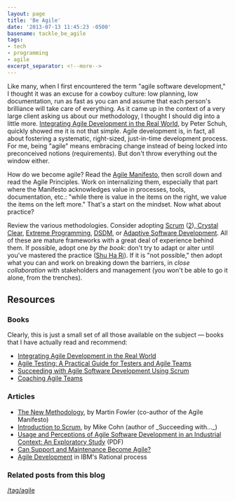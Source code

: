 ```yaml
---
layout: page
title: 'Be Agile'
date: '2013-07-13 11:45:23 -0500'
basename: tackle_be_agile
tags:
- tech
- programming
- agile
excerpt_separator: <!--more-->
---
```


Like many, when I first encountered the term "agile software development," I
thought it was an excuse for a cowboy culture: low planning, low documentation,
run as fast as you can and assume that each person's brilliance will  take care
of everything. As it came up in the context of a very large client asking us
about our methodology, I thought I should dig into a little more. <a
href="http://books.google.com/books/about/Integrating_Agile_Development_In_The_Rea.html?id=9J_0ly01QicC">Integrating
Agile Development in the Real World</a>, by Peter Schuh, quickly showed me it is
not that simple. Agile development is, in fact, all about fostering a
systematic, right-sized, just-in-time development process. For me, being "agile"
means embracing change instead of being locked into preconceived notions
(requirements). But don't throw everything out the window either.

<!--more-->

How do we become agile? Read the <a href="http://agilemanifesto.org/">Agile
Manifesto</a>, then scroll down and read the Agile Principles. Work on
internalizing them, especially that part where the Manifesto acknowledges value
in processes, tools, documentation, etc.: "while there is value in the items on
the right, we value the items on the left more." That's a start on the mindset.
Now what about practice?

Review the various methodologies. Consider adopting <a
href="http://www.scrum.org/">Scrum</a> (<a
href="http://www.scrumalliance.org">2</a>),<a
href="http://alistair.cockburn.us/Crystal+methodologies"> Crystal Clear</a>, <a
href="www.extremeprogramming.org">Extreme Programming</a>, <a
href="http://www.dsdm.org/content/what-dsdm">DSDM</a>, or <a
href="http://www.adaptivesd.com/">Adaptive Software Development</a>. All of
these are mature frameworks with a great deal of experience behind them. If
possible, adopt one _by the book_: don't try to adapt or alter until you've
mastered the practice (<a href="http://alistair.cockburn.us/Shu+Ha+Ri">Shu Ha
Ri</a>). If it is "not possible," then adopt what you can and work on breaking
down the barriers, in _close collaboration_ with stakeholders and management
(you won't be able to go it alone, from the trenches).

## Resources

### Books

Clearly, this is just a small set of all those available on the subject &mdash;
books that I have actually read and recommend:

<ul>
<li> <a href="http://books.google.com/books/about/Integrating_Agile_Development_In_The_Rea.html?id=9J_0ly01QicC">Integrating Agile Development in the Real World</a></li>
<li><a href="http://www.agiletester.ca/">Agile Testing: A Practical Guide for Testers and Agile Teams</a></li>
<li><a href="http://www.succeedingwithagile.com/">Succeeding with Agile Software Development Using Scrum</a></li>
<li><a href="http://www.coachingagileteams.com/publications/books/">Coaching Agile Teams</a></li>
</ul>

### Articles

<ul>
<li><a href="http://martinfowler.com/articles/newMethodology.html">The New Methodology</a>, by Martin Fowler (co-author of the Agile Manifesto)</li>
<li><a href="http://www.mountaingoatsoftware.com/presentations/an-introduction-to-scrum">Introduction to Scrum</a>, by Mike Cohn (author of _Succeeding with..._)</li>
<li><a href="http://research.microsoft.com/en-us/um/people/abegel/papers/AgileDevatMS-ESEM07.pdf">Usage and Perceptions of Agile Software Development in an Industrial Context: An Exploratory Study</a> (PDF)</li>
<li><a href="http://www.scrumalliance.org/community/articles/2012/february/can-support-and-maintenance-become-agile">Can Support and Maintenance Become Agile?</a></li>
<li><a href="http://www-01.ibm.com/software/rational/agile/">Agile Development</a> in IBM's Rational process</a></li>
</ul>

### Related posts from this blog

[/tag/agile](/tag/agile)
